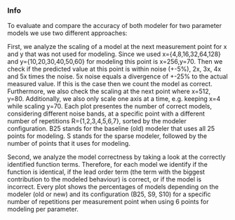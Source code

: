 ### Info
 
To evaluate and compare the accuracy of both modeler for two parameter models we use two different approaches:
 
First, we analyze the scaling of a model at the next measurement point for x and y that was not used for modeling. Since we used x={4,8,16,32,64,128} and y={10,20,30,40,50,60} for modeling this point is x=256,y=70. Then we check if the predicted value at this point is within noise (+-5%), 2x, 3x, 4x and 5x times the noise. 5x noise equals a divergence of +-25% to the actual measured value. If this is the case then we count the model as correct. Furthermore, we also check the scaling at the next point where x=512, y=80. Additionally, we also only scale one axis at a time, e.g. keeping x=4 while scaling y=70. Each plot presentes the number of correct models, considering different noise bands, at a specific point with a different number of repetitions R={1,2,3,4,5,6,7}, sorted by the modeler configuration. B25 stands for the baseline (old) modeler that uses all 25 points for modeling. S stands for the sparse modeler, followed by the number of points that it uses for modeling.
 
Second, we analyze the model correctness by taking a look at the correctly identified function terms. Therefore, for each model we identify if the function is identical, if the lead order term (the term with the biggest contribution to the modeled behaviour) is correct, or if the model is incorrect. Every plot shows the percentages of models depending on the modeler (old or new) and its configuration (B25, S9, S10) for a specific number of repetitions per measurement point when using 6 points for modeling per parameter.

